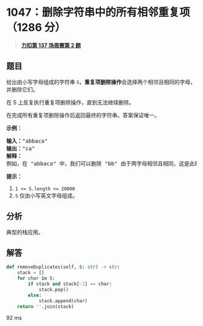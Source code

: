 # 1047：删除字符串中的所有相邻重复项（1286 分）


> <u>**[力扣第 137 场周赛第 2 题](https://leetcode.cn/problems/remove-all-adjacent-duplicates-in-string/)**</u>

## 题目

<p>给出由小写字母组成的字符串 <code>S</code>，<strong>重复项删除操作</strong>会选择两个相邻且相同的字母，并删除它们。</p>

<p>在 S 上反复执行重复项删除操作，直到无法继续删除。</p>

<p>在完成所有重复项删除操作后返回最终的字符串。答案保证唯一。</p>



<p><strong>示例：</strong></p>

<pre><strong>输入：</strong>&quot;abbaca&quot;
<strong>输出：</strong>&quot;ca&quot;
<strong>解释：</strong>
例如，在 &quot;abbaca&quot; 中，我们可以删除 &quot;bb&quot; 由于两字母相邻且相同，这是此时唯一可以执行删除操作的重复项。之后我们得到字符串 &quot;aaca&quot;，其中又只有 &quot;aa&quot; 可以执行重复项删除操作，所以最后的字符串为 &quot;ca&quot;。
</pre>



<p><strong>提示：</strong></p>

<ol>
<li><code>1 &lt;= S.length &lt;= 20000</code></li>
<li><code>S</code> 仅由小写英文字母组成。</li>
</ol>


## 分析

典型的栈应用。


## 解答

```python
def removeDuplicates(self, S: str) -> str:
	stack = []
	for char in S:
		if stack and stack[-1] == char:
			stack.pop()
		else:
			stack.append(char)
	return ''.join(stack)
```

92 ms

